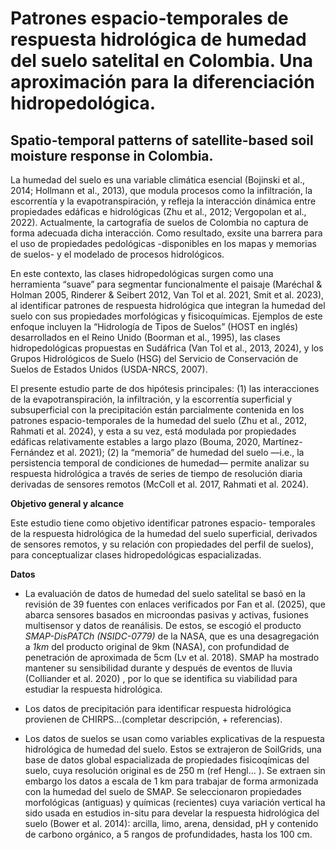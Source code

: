 # Patrones espacio-temporales de respuesta hidrológica de humedad del suelo satelital en Colombia. Una aproximación para la diferenciación hidropedológica.
## Spatio-temporal patterns of satellite-based soil moisture response in Colombia. 

La humedad del suelo es una variable climática esencial  (Bojinski et al., 2014; Hollmann et al., 2013), que modula procesos como la infiltración, la escorrentía y la evapotranspiración, y refleja la interacción dinámica entre propiedades edáficas e hidrológicas (Zhu et al., 2012; Vergopolan et al., 2022). Actualmente, la cartografía de suelos de Colombia no captura de forma adecuada dicha interacción. Como resultado, exsite una barrera para el uso de propiedades pedológicas -disponibles en los mapas y memorias de suelos- y el modelado de procesos hidrológicos.

En este contexto, las clases hidropedológicas surgen como una herramienta “suave” para segmentar funcionalmente el paisaje (Maréchal & Holman 2005, Rinderer & Seibert 2012, Van Tol et al. 2021, Smit et al. 2023), al identificar patrones de respuesta hidrológica que integran la humedad del suelo con sus propiedades morfológicas y fisicoquímicas. Ejemplos de este enfoque incluyen la “Hidrología de Tipos de Suelos” (HOST en inglés) desarrollados en el Reino Unido (Boorman et al., 1995), las clases hidropedológicas propuestas en Sudáfrica (Van Tol et al., 2013, 2024), y los Grupos Hidrológicos de Suelo (HSG) del Servicio de Conservación de Suelos de Estados Unidos (USDA-NRCS, 2007).

El presente estudio parte de dos hipótesis principales: (1) las interacciones de la evapotranspiración, la infiltración, y la escorrentía superficial y subsuperficial con la precipitación están parcialmente contenida en los patrones espacio-temporales de la humedad del suelo (Zhu et al., 2012, Rahmati et al. 2024), y esta a su vez, está modulada por propiedades edáficas relativamente estables a largo plazo (Bouma, 2020, Martínez- Fernández et al. 2021); (2) la “memoria” de humedad del suelo —i.e., la persistencia temporal de condiciones de humedad— permite analizar su respuesta hidrológica a través de series de tiempo de resolución diaria derivadas de sensores remotos (McColl et al. 2017, Rahmati et al. 2024).

**Objetivo general y alcance**

Este estudio tiene como objetivo identificar patrones espacio- temporales de la respuesta hidrológica de la humedad del suelo superficial, derivados de sensores remotos, y su relación con propiedades del perfil de suelos), para conceptualizar clases hidropedológicas espacializadas. 

**Datos**
* La evaluación de datos de humedad del suelo satelital se basó en la revisión de 39 fuentes con enlaces verificados por Fan et al. (2025), que abarca sensores basados en microondas pasivas y activas, fusiones multisensor y datos de reanálisis. De estos, se escogió el producto *SMAP-DisPATCh (NSIDC-0779)* de la NASA, que es una desagregación a *1km* del producto original de 9km (NASA), con profundidad de penetración de aproximada de 5cm (Lv et al. 2018). SMAP ha mostrado mantener su sensibilidad durante y después de eventos de lluvia (Colliander et al. 2020) , por lo que se identifica su viabilidad para estudiar la respuesta hidrológica.

* Los datos de precipitación para identificar respuesta hidrológica provienen de CHIRPS...(completar descripción, + referencias).

* Los datos de suelos se usan como variables explicativas de la respuesta hidrológica de humedad del suelo. Estos se extrajeron de SoilGrids, una base de datos global espacializada de propiedades fisicoqímicas del suelo, cuya resolución original es de 250 m (ref Hengl... ). Se extraen sin embargo los datos a escala de 1 km para trabajar de forma armonizada con la humedad del suelo de SMAP. Se seleccionaron propiedades morfológicas (antiguas) y químicas (recientes) cuya variación vertical ha sido usada en estudios in-situ para develar la respuesta hidrológica del suelo (Bower et al. 2014): arcilla, limo, arena, densidad, pH y contenido de carbono orgánico, a 5 rangos de profundidades, hasta los 100 cm.







